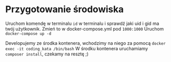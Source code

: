 # Przygotowanie środowiska

Uruchom komendę w terminalu `id` w terminalu i sprawdź jaki uid i gid ma twój
użytkownik. Zmień to w docker-compose.yml pod `1000:1000`
Uruchom `docker-compose up -d` 

Developujemy ze środka kontenera, wchodzimy na niego za pomocą `docker exec -it coding_kata /bin/bash`
W środku kontenera uruchamiamy `composer install`, czekamy na resztę ;)